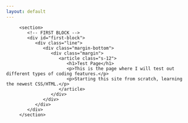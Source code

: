 ```yaml
---
layout: default
---
```


         <section>
            <!-- FIRST BLOCK -->
            <div id="first-block">
               <div class="line">
                  <div class="margin-bottom">
                     <div class="margin">
                        <article class="s-12">
                           <h1>Test Page</h1>
                           <p>This is the page where I will test out different types of coding features.</p>
                           <p>Starting this site from scratch, learning the newest CSS/HTML.</p>
                        </article>
                     </div>
                  </div>
               </div>
            </div>
         </section>
